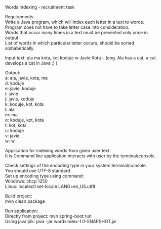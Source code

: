Words Indexing - recruitment task  

Requirements:  
Write a Java program, which will index each letter in a text to words.  
Program does not have to take letter case into consideration.  
Words that occur many times in a text must be presented only once in output.   
List of words in which particular letter occurs, should be sorted alphabetically.  

Input text: ala ma kota, kot koduje w Javie Kota – (eng. Ala has a cat, a cat develops a cat in Java ;) )  

Output:  
a: ala, javie, kota, ma  
d: koduje  
e: javie, koduje  
i: javie  
j: javie, koduje  
k: koduje, kot, kota  
l: ala  
m: ma  
o: koduje, kot, kota  
t: kot, kota  
u: koduje  
v: javie  
w: w  


Application for indexing words from given user text.  
It is Command line application interacts with user by the terminal/console.  

Check settings of the encoding type in your system terminal/console.  
You should use UTF-8 standard.  
Set up encoding type using command:  
Windows: chcp 1250  
Linux:   localectl set-locale LANG=en_US.utf8  

Build project:  
mvn clean package  

Run application:  
Directly from project: mvn spring-boot:run  
Using java jdk:        java -jar wordsindex-1.0-SNAPSHOT.jar  